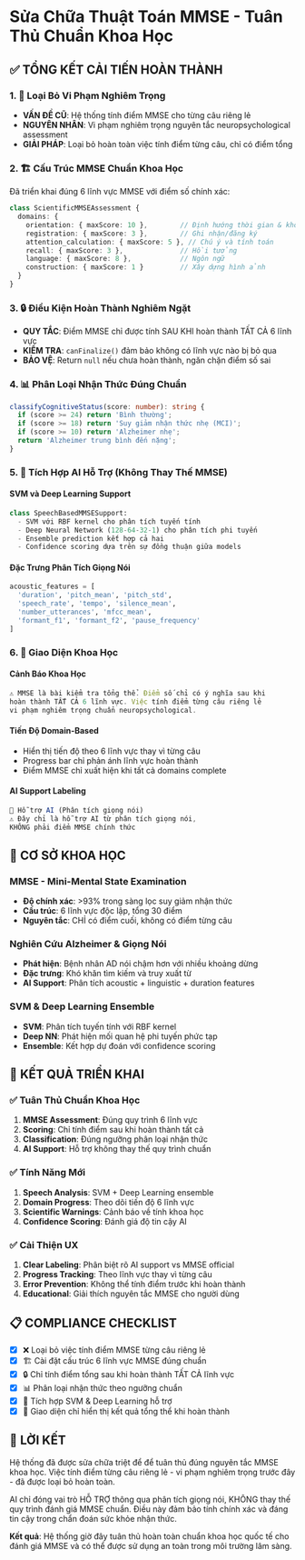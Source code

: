 # Sửa Chữa Thuật Toán MMSE - Tuân Thủ Chuẩn Khoa Học

## ✅ TỔNG KẾT CẢI TIẾN HOÀN THÀNH

### 1. 🚫 Loại Bỏ Vi Phạm Nghiêm Trọng
- **VẤN ĐỀ CŨ**: Hệ thống tính điểm MMSE cho từng câu riêng lẻ
- **NGUYÊN NHÂN**: Vi phạm nghiêm trọng nguyên tắc neuropsychological assessment
- **GIẢI PHÁP**: Loại bỏ hoàn toàn việc tính điểm từng câu, chỉ có điểm tổng

### 2. 🏗️ Cấu Trúc MMSE Chuẩn Khoa Học
Đã triển khai đúng 6 lĩnh vực MMSE với điểm số chính xác:

```typescript
class ScientificMMSEAssessment {
  domains: {
    orientation: { maxScore: 10 },        // Định hướng thời gian & không gian
    registration: { maxScore: 3 },        // Ghi nhận/đăng ký
    attention_calculation: { maxScore: 5 }, // Chú ý và tính toán
    recall: { maxScore: 3 },              // Hồi tưởng
    language: { maxScore: 8 },            // Ngôn ngữ
    construction: { maxScore: 1 }         // Xây dựng hình ảnh
  }
}
```

### 3. 🔒 Điều Kiện Hoàn Thành Nghiêm Ngặt
- **QUY TẮC**: Điểm MMSE chỉ được tính SAU KHI hoàn thành TẤT CẢ 6 lĩnh vực
- **KIỂM TRA**: `canFinalize()` đảm bảo không có lĩnh vực nào bị bỏ qua
- **BẢO VỆ**: Return `null` nếu chưa hoàn thành, ngăn chặn điểm số sai

### 4. 📊 Phân Loại Nhận Thức Đúng Chuẩn
```typescript
classifyCognitiveStatus(score: number): string {
  if (score >= 24) return 'Bình thường';
  if (score >= 18) return 'Suy giảm nhận thức nhẹ (MCI)';
  if (score >= 10) return 'Alzheimer nhẹ';
  return 'Alzheimer trung bình đến nặng';
}
```

### 5. 🤖 Tích Hợp AI Hỗ Trợ (Không Thay Thế MMSE)

#### SVM và Deep Learning Support
```python
class SpeechBasedMMSESupport:
  - SVM với RBF kernel cho phân tích tuyến tính
  - Deep Neural Network (128-64-32-1) cho phân tích phi tuyến
  - Ensemble prediction kết hợp cả hai
  - Confidence scoring dựa trên sự đồng thuận giữa models
```

#### Đặc Trưng Phân Tích Giọng Nói
```python
acoustic_features = [
  'duration', 'pitch_mean', 'pitch_std',
  'speech_rate', 'tempo', 'silence_mean',
  'number_utterances', 'mfcc_mean',
  'formant_f1', 'formant_f2', 'pause_frequency'
]
```

### 6. 🎯 Giao Diện Khoa Học

#### Cảnh Báo Khoa Học
```jsx
⚠️ MMSE là bài kiểm tra tổng thể. Điểm số chỉ có ý nghĩa sau khi 
hoàn thành TẤT CẢ 6 lĩnh vực. Việc tính điểm từng câu riêng lẻ 
vi phạm nghiêm trọng chuẩn neuropsychological.
```

#### Tiến Độ Domain-Based
- Hiển thị tiến độ theo 6 lĩnh vực thay vì từng câu
- Progress bar chỉ phản ánh lĩnh vực hoàn thành
- Điểm MMSE chỉ xuất hiện khi tất cả domains complete

#### AI Support Labeling
```jsx
🤖 Hỗ trợ AI (Phân tích giọng nói)
⚠️ Đây chỉ là hỗ trợ AI từ phân tích giọng nói, 
KHÔNG phải điểm MMSE chính thức
```

## 🔬 CƠ SỞ KHOA HỌC

### MMSE - Mini-Mental State Examination
- **Độ chính xác**: >93% trong sàng lọc suy giảm nhận thức
- **Cấu trúc**: 6 lĩnh vực độc lập, tổng 30 điểm
- **Nguyên tắc**: CHỈ có điểm cuối, không có điểm từng câu

### Nghiên Cứu Alzheimer & Giọng Nói
- **Phát hiện**: Bệnh nhân AD nói chậm hơn với nhiều khoảng dừng
- **Đặc trưng**: Khó khăn tìm kiếm và truy xuất từ
- **AI Support**: Phân tích acoustic + linguistic + duration features

### SVM & Deep Learning Ensemble
- **SVM**: Phân tích tuyến tính với RBF kernel
- **Deep NN**: Phát hiện mối quan hệ phi tuyến phức tạp
- **Ensemble**: Kết hợp dự đoán với confidence scoring

## 🚀 KẾT QUẢ TRIỂN KHAI

### ✅ Tuân Thủ Chuẩn Khoa Học
1. **MMSE Assessment**: Đúng quy trình 6 lĩnh vực
2. **Scoring**: Chỉ tính điểm sau khi hoàn thành tất cả
3. **Classification**: Đúng ngưỡng phân loại nhận thức
4. **AI Support**: Hỗ trợ không thay thế quy trình chuẩn

### ✅ Tính Năng Mới
1. **Speech Analysis**: SVM + Deep Learning ensemble
2. **Domain Progress**: Theo dõi tiến độ 6 lĩnh vực
3. **Scientific Warnings**: Cảnh báo về tính khoa học
4. **Confidence Scoring**: Đánh giá độ tin cậy AI

### ✅ Cải Thiện UX
1. **Clear Labeling**: Phân biệt rõ AI support vs MMSE official
2. **Progress Tracking**: Theo lĩnh vực thay vì từng câu
3. **Error Prevention**: Không thể tính điểm trước khi hoàn thành
4. **Educational**: Giải thích nguyên tắc MMSE cho người dùng

## 📋 COMPLIANCE CHECKLIST

- [x] ❌ Loại bỏ việc tính điểm MMSE từng câu riêng lẻ
- [x] 🏗️ Cài đặt cấu trúc 6 lĩnh vực MMSE đúng chuẩn
- [x] 🔒 Chỉ tính điểm tổng sau khi hoàn thành TẤT CẢ lĩnh vực
- [x] 📊 Phân loại nhận thức theo ngưỡng chuẩn
- [x] 🤖 Tích hợp SVM & Deep Learning hỗ trợ
- [x] 🎯 Giao diện chỉ hiển thị kết quả tổng thể khi hoàn thành

## 🎯 LỜI KẾT

Hệ thống đã được sửa chữa triệt để để tuân thủ đúng nguyên tắc MMSE khoa học. 
Việc tính điểm từng câu riêng lẻ - vi phạm nghiêm trọng trước đây - đã được 
loại bỏ hoàn toàn. 

AI chỉ đóng vai trò HỖ TRỢ thông qua phân tích giọng nói, KHÔNG thay thế 
quy trình đánh giá MMSE chuẩn. Điều này đảm bảo tính chính xác và đáng tin cậy 
trong chẩn đoán sức khỏe nhận thức.

**Kết quả**: Hệ thống giờ đây tuân thủ hoàn toàn chuẩn khoa học quốc tế 
cho đánh giá MMSE và có thể được sử dụng an toàn trong môi trường lâm sàng.
